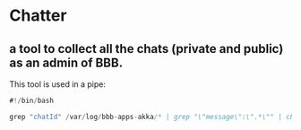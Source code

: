 # Chatter

## a tool to collect all the chats (private and public) as an admin of BBB.

This tool is used in a pipe:

```rust
#!/bin/bash

grep "chatId" /var/log/bbb-apps-akka/* | grep "\"message\":\".*\"" | chatter > /chats
```